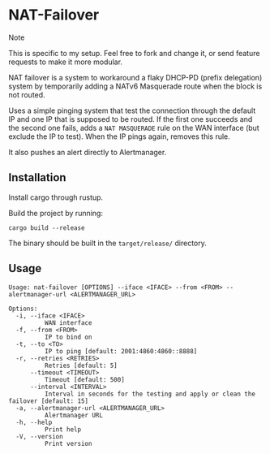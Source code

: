 NAT-Failover
============

> [!NOTE]
> This is specific to my setup. Feel free to fork and change it, or send feature requests to make it more modular.

NAT failover is a system to workaround a flaky DHCP-PD (prefix delegation) system by temporarily adding a NATv6
Masquerade route when the block is not routed.

Uses a simple pinging system that test the connection through the default IP and one IP that is supposed to be routed.
If the first one succeeds and the second one fails, adds a `NAT MASQUERADE` rule on the WAN interface (but exclude the
IP to test). When the IP pings again, removes this rule.

It also pushes an alert directly to Alertmanager.

Installation
------------

Install cargo through rustup.

Build the project by running:
```
cargo build --release
```

The binary should be built in the `target/release/` directory.

Usage
-----

```
Usage: nat-failover [OPTIONS] --iface <IFACE> --from <FROM> --alertmanager-url <ALERTMANAGER_URL>

Options:
  -i, --iface <IFACE>
          WAN interface
  -f, --from <FROM>
          IP to bind on
  -t, --to <TO>
          IP to ping [default: 2001:4860:4860::8888]
  -r, --retries <RETRIES>
          Retries [default: 5]
      --timeout <TIMEOUT>
          Timeout [default: 500]
      --interval <INTERVAL>
          Interval in seconds for the testing and apply or clean the failover [default: 15]
  -a, --alertmanager-url <ALERTMANAGER_URL>
          Alertmanager URL
  -h, --help
          Print help
  -V, --version
          Print version
```
